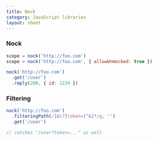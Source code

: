 ```yaml
---
title: Nock
category: JavaScript libraries
layout: sheet
---
```


### Nock

```js
scope = nock('http://foo.com')
scope = nock('http://foo.com', { allowUnmocked: true })
```

```js
nock('http://foo.com')
  .get('/user')
  .reply(200, { id: 1234 })
```

### Filtering

```js
nock('http://foo.com')
  .filteringPath(/[&\?]token=[^&]*/g, '')
  .get('/user')

// catches "/user?token=..." as well
```
